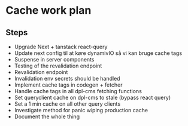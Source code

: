 # Cache work plan

## Steps

* Upgrade Next + tanstack react-query
* Update next config til at køre dynamivIO så vi kan bruge cache tags
* Suspense in server components
* Testing of the revalidation endpoint
* Revalidation endpoint
* Invalidation env secrets should be handled
* Implement cache tags in codegen + fetcher
* Handle cache tags in all dpl-cms fetching functions
* Set queryclient cache on dpl-cms to stale (bypass react query)
* Set a 1 min cache on all other query clients
* Investigate method for panic wiping production cache
* Document the whole thing
